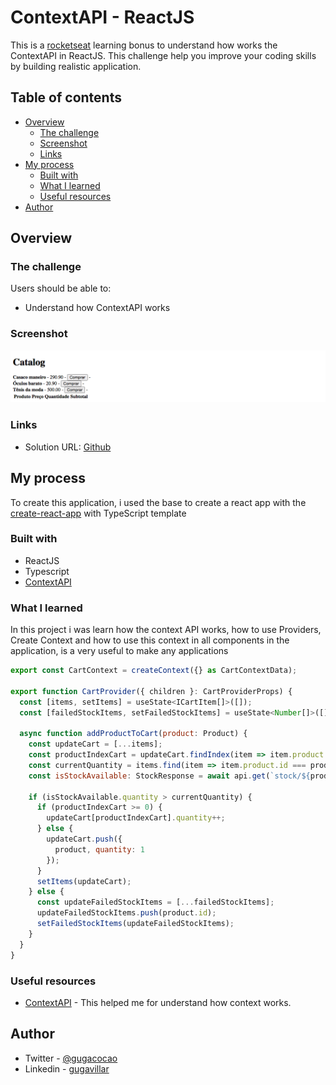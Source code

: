 # ContextAPI - ReactJS

This is a [rocketseat](https://www.rocketseat.com.br/) learning bonus to understand how works the ContextAPI in ReactJS. This challenge help you improve your coding skills by building realistic application.

## Table of contents

- [Overview](#overview)
  - [The challenge](#the-challenge)
  - [Screenshot](#screenshot)
  - [Links](#links)
- [My process](#my-process)
  - [Built with](#built-with)
  - [What I learned](#what-i-learned)
  - [Useful resources](#useful-resources)
- [Author](#author)

## Overview

### The challenge

Users should be able to:

- Understand how ContextAPI works

### Screenshot

![Screenshot](./screenshot.png)

### Links

- Solution URL: [Github](https://github.com/gugavillar/studing_contextAPI)

## My process

To create this application, i used the base to create a react app with the [create-react-app](https://create-react-app.dev/) with TypeScript template

### Built with

- ReactJS
- Typescript
- [ContextAPI](https://pt-br.reactjs.org/docs/context.html)

### What I learned

In this project i was learn how the context API works, how to use Providers, Create Context and how to use this context in all components in the application, is a very useful to make any applications

```js
export const CartContext = createContext({} as CartContextData);

export function CartProvider({ children }: CartProviderProps) {
  const [items, setItems] = useState<ICartItem[]>([]);
  const [failedStockItems, setFailedStockItems] = useState<Number[]>([]);

  async function addProductToCart(product: Product) {
    const updateCart = [...items];
    const productIndexCart = updateCart.findIndex(item => item.product.id === product.id);
    const currentQuantity = items.find(item => item.product.id === product.id)?.quantity ?? 0;
    const isStockAvailable: StockResponse = await api.get(`stock/${product.id}`).then(response => response.data);

    if (isStockAvailable.quantity > currentQuantity) {
      if (productIndexCart >= 0) {
        updateCart[productIndexCart].quantity++;
      } else {
        updateCart.push({
          product, quantity: 1
        });
      }
      setItems(updateCart);
    } else {
      const updateFailedStockItems = [...failedStockItems];
      updateFailedStockItems.push(product.id);
      setFailedStockItems(updateFailedStockItems);
    }
  }
}
```

### Useful resources

- [ContextAPI](https://pt-br.reactjs.org/docs/context.html) - This helped me for understand how context works.

## Author

- Twitter - [@gugacocao](https://twitter.com/gugacocao)
- Linkedin - [gugavillar](https://www.linkedin.com/in/gugavillar/)
